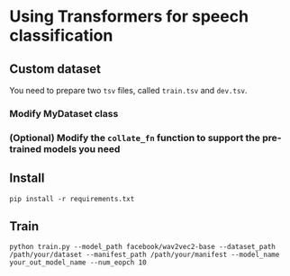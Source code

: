 # Using Transformers for speech classification

## Custom dataset

You need to prepare two `tsv` files, called `train.tsv` and `dev.tsv`.

### Modify MyDataset class

### (Optional) Modify the `collate_fn` function to support the pre-trained models you need

## Install

``` Shell
pip install -r requirements.txt
```

## Train

```shell
python train.py --model_path facebook/wav2vec2-base --dataset_path /path/your/dataset --manifest_path /path/your/manifest --model_name your_out_model_name --num_eopch 10
```

